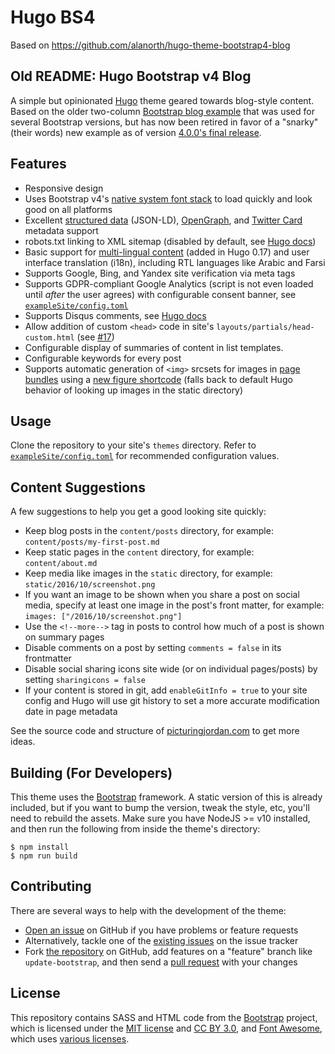 
# Hugo BS4

Based on https://github.com/alanorth/hugo-theme-bootstrap4-blog


## Old README: Hugo Bootstrap v4 Blog 

A simple but opinionated [Hugo](https://gohugo.io) theme geared towards
blog-style content. Based on the older two-column [Bootstrap blog
example](https://v4-alpha.getbootstrap.com/examples/blog/) that was used for
several Bootstrap versions, but has now been retired in favor of a "snarky"
(their words) new example as of version [4.0.0's final
release](https://blog.getbootstrap.com/2018/01/18/bootstrap-4/).

## Features

- Responsive design
- Uses Bootstrap v4's [native system font stack](https://getbootstrap.com/docs/4.0/content/reboot/#native-font-stack) to load quickly and look good on all platforms
- Excellent [structured data](https://developers.google.com/search/docs/guides/intro-structured-data) (JSON-LD), [OpenGraph](http://ogp.me), and [Twitter Card](https://dev.twitter.com/cards/types) metadata support
- robots.txt linking to XML sitemap (disabled by default, see [Hugo docs](https://gohugo.io/extras/robots-txt/))
- Basic support for [multi-lingual content](https://gohugo.io/content-management/multilingual/) (added in Hugo 0.17) and user interface translation (i18n), including RTL languages like Arabic and Farsi
- Supports Google, Bing, and Yandex site verification via meta tags
- Supports GDPR-compliant Google Analytics (script is not even loaded until *after* the user agrees) with configurable consent banner, see [`exampleSite/config.toml`](https://github.com/alanorth/hugo-theme-bootstrap4-blog/blob/master/exampleSite/config.toml)
- Supports Disqus comments, see [Hugo docs](https://gohugo.io/extras/comments/)
- Allow addition of custom `<head>` code in site's `layouts/partials/head-custom.html` (see [#17](https://github.com/alanorth/hugo-theme-bootstrap4-blog/pull/17))
- Configurable display of summaries of content in list templates.
- Configurable keywords for every post
- Supports automatic generation of `<img>` srcsets for images in [page bundles](https://gohugo.io/content-management/page-bundles/) using a [new figure shortcode](https://cpbotha.net/2020/05/02/drop-in-replacement-for-hugo-figure-shortcode-with-responsive-img-srcset/) (falls back to default Hugo behavior of looking up images in the static directory)

## Usage
Clone the repository to your site's `themes` directory. Refer to [`exampleSite/config.toml`](https://github.com/alanorth/hugo-theme-bootstrap4-blog/blob/master/exampleSite/config.toml) for recommended configuration values.

## Content Suggestions
A few suggestions to help you get a good looking site quickly:

- Keep blog posts in the `content/posts` directory, for example: `content/posts/my-first-post.md`
- Keep static pages in the `content` directory, for example: `content/about.md`
- Keep media like images in the `static` directory, for example: `static/2016/10/screenshot.png`
- If you want an image to be shown when you share a post on social media,
  specify at least one image in the post's front matter, for example: `images:
  ["/2016/10/screenshot.png"]`
- Use the `<!--more-->` tag in posts to control how much of a post is shown on
  summary pages
- Disable comments on a post by setting `comments = false` in its frontmatter
- Disable social sharing icons site wide (or on individual pages/posts) by
  setting `sharingicons = false`
- If your content is stored in git, add `enableGitInfo = true` to your site
  config and Hugo will use git history to set a more accurate modification date
  in page metadata

See the source code and structure of [picturingjordan.com](https://github.com/alanorth/picturingjordan.com) to get more ideas.

## Building (For Developers)
This theme uses the [Bootstrap](https://getbootstrap.com/) framework. A static
version of this is already included, but if you want to bump the version, tweak
the style, etc, you'll need to rebuild the assets. Make sure you have NodeJS >=
v10 installed, and then run the following from inside the theme's directory:

```console
$ npm install
$ npm run build
```

## Contributing
There are several ways to help with the development of the theme:

- [Open an
  issue](https://github.com/alanorth/hugo-theme-bootstrap4-blog/issues/new) on
  GitHub if you have problems or feature requests
- Alternatively, tackle one of the [existing
  issues](https://github.com/alanorth/hugo-theme-bootstrap4-blog/issues) on the
  issue tracker
- Fork [the repository](https://github.com/alanorth/hugo-theme-bootstrap4-blog)
  on GitHub, add features on a "feature" branch like `update-bootstrap`, and
  then send a [pull
  request](https://github.com/alanorth/hugo-theme-bootstrap4-blog/compare) with
  your changes

## License
This repository contains SASS and HTML code from the
[Bootstrap](https://getbootstrap.com) project, which is licensed under the [MIT
license](https://tldrlegal.com/license/mit-license) and [CC BY
3.0](https://creativecommons.org/licenses/by/3.0/), and [Font
Awesome](https://fontawesome.com/), which uses [various
licenses](https://fontawesome.com/license/).
